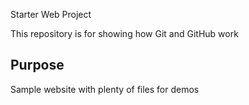 Starter Web Project

This repository is for showing how Git and GitHub work

## Purpose

Sample website with plenty of files for demos
